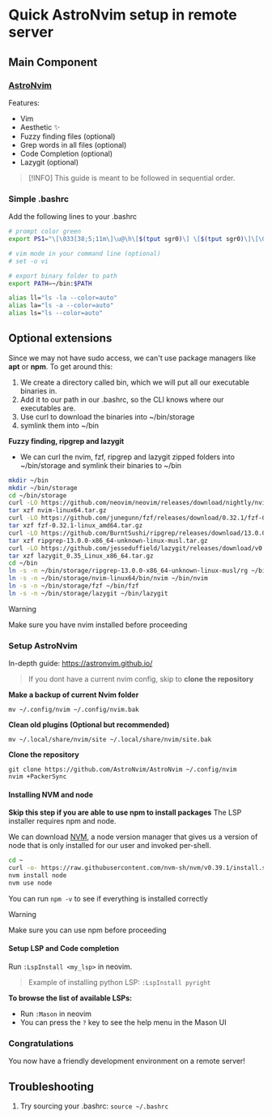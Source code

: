 # Quick AstroNvim setup in remote server

## Main Component
### [AstroNvim](https://astronvim.github.io/)

Features:
- Vim
- Aesthetic ✨
- Fuzzy finding files (optional)
- Grep words in all files (optional)
- Code Completion (optional)
- Lazygit (optional)

> [!INFO]
> This guide is meant to be followed in sequential order.
### Simple .bashrc
Add the following lines to your .bashrc
```sh
# prompt color green
export PS1="\[\033[38;5;11m\]\u@\h\[$(tput sgr0)\] \[$(tput sgr0)\]\[\033[38;5;14m\]\w\[$(tput sgr0)\] \[$(tput sgr0)\]\[\033[38;5;4m\]\\$ \[$(tput sgr0)\]"

# vim mode in your command line (optional)
# set -o vi

# export binary folder to path
export PATH=~/bin:$PATH

alias ll="ls -la --color=auto"
alias la="ls -a --color=auto"
alias ls="ls --color=auto"
```

## Optional extensions
Since we may not have sudo access, we can't use package managers like **apt** or **npm**.
To get around this:
1. We create a directory called bin, which we will put all our executable binaries in.
2. Add it to our path in our .bashrc, so the CLI knows where our executables are.
3. Use curl to download the binaries into ~/bin/storage
4. symlink them into ~/bin

**Fuzzy finding, ripgrep and lazygit** 
- We can curl the nvim, fzf, ripgrep and lazygit zipped folders into ~/bin/storage and symlink their binaries to ~/bin
```bash
mkdir ~/bin
mkdir ~/bin/storage
cd ~/bin/storage
curl -LO https://github.com/neovim/neovim/releases/download/nightly/nvim-linux64.tar.gz
tar xzf nvim-linux64.tar.gz
curl -LO https://github.com/junegunn/fzf/releases/download/0.32.1/fzf-0.32.1-linux_amd64.tar.gz
tar xzf fzf-0.32.1-linux_amd64.tar.gz
curl -LO https://github.com/BurntSushi/ripgrep/releases/download/13.0.0/ripgrep-13.0.0-x86_64-unknown-linux-musl.tar.gz
tar xzf ripgrep-13.0.0-x86_64-unknown-linux-musl.tar.gz
curl -LO https://github.com/jesseduffield/lazygit/releases/download/v0.35/lazygit_0.35_Linux_x86_64.tar.gz
tar xzf lazygit_0.35_Linux_x86_64.tar.gz
cd ~/bin
ln -s -n ~/bin/storage/ripgrep-13.0.0-x86_64-unknown-linux-musl/rg ~/bin/rg
ln -s -n ~/bin/storage/nvim-linux64/bin/nvim ~/bin/nvim
ln -s -n ~/bin/storage/fzf ~/bin/fzf
ln -s -n ~/bin/storage/lazygit ~/bin/lazygit
```

> [!WARNING]
> Make sure you have nvim installed before proceeding

### Setup AstroNvim
In-depth guide: https://astronvim.github.io/

> If you dont have a current nvim config, skip to **clone the repository** 

**Make a backup of current Nvim folder**

```
mv ~/.config/nvim ~/.config/nvim.bak
```

**Clean old plugins (Optional but recommended)[​](https://astronvim.github.io/#clean-old-plugins-optional-but-recommended "Direct link to heading")**

```
mv ~/.local/share/nvim/site ~/.local/share/nvim/site.bak
```

**Clone the repository[​](https://astronvim.github.io/#clone-the-repository "Direct link to heading")**

```
git clone https://github.com/AstroNvim/AstroNvim ~/.config/nvim
nvim +PackerSync
```

#### Installing NVM and node
**Skip this step if you are able to use npm to install packages**
The LSP installer requires npm and node.

We can download [NVM](https://github.com/nvm-sh/nvm), a node version manager that gives us a version of node that is only installed for our user and invoked per-shell.
```bash
cd ~
curl -o- https://raw.githubusercontent.com/nvm-sh/nvm/v0.39.1/install.sh | bash
nvm install node
nvm use node
```

You can run `npm -v` to see if everything is installed correctly

> [!WARNING]
> Make sure you can use npm before proceeding

#### Setup LSP and Code completion

Run `:LspInstall <my_lsp>` in neovim. 
> Example of installing python LSP: 
> `:LspInstall pyright` 

**To browse the list of available LSPs:**
- Run `:Mason` in neovim
- You can press the  `?` key to see the help menu in the Mason UI

### Congratulations
You now have a friendly development environment on a remote server!

## Troubleshooting
1. Try sourcing your .bashrc: `source ~/.bashrc`
